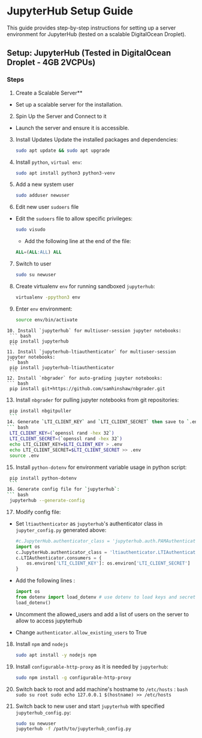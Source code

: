 # JupyterHub Setup Guide

This guide provides step-by-step instructions for setting up a server environment for JupyterHub (tested on a scalable DigitalOcean Droplet).


## Setup: JupyterHub (Tested in DigitalOcean Droplet - 4GB 2VCPUs)
### Steps

1. Create a Scalable Server**
- Set up a scalable server for the installation.

2. Spin Up the Server and Connect to it
- Launch the server and ensure it is accessible.

3. Install Updates
Update the installed packages and dependencies:
	```bash
	sudo apt update && sudo apt upgrade
	```

4. Install `python`, `virtual env`:
	```bash
	sudo apt install python3 python3-venv
	```
5. Add a new system user
	```bash
	sudo adduser newuser
	```
6. Edit new user `sudoers` file
- Edit the `sudoers` file to allow specific privileges:
	```bash
	sudo visudo
	```
	- Add the following line at the end of the file:
	```sql
	ALL=(ALL:ALL) ALL
	```
7. Switch to user
	```bash
	sudo su newuser
	```
8. Create virtualenv `env` for running sandboxed `jupyterhub`:
   	``` bash
    virtualenv -ppython3 env
    ```
9.  Enter `env` environment:
    ``` bash
    source env/bin/activate
   ```
10. Install `jupyterhub` for multiuser-session jupyter notebooks:
	``` bash
    pip install jupyterhub
    ```
11. Install `jupyterhub-ltiauthenticator` for multiuser-session jupyter notebooks:
   ``` bash
    pip install jupyterhub-ltiauthenticator
    ```
12. Install `nbgrader` for auto-grading jupyter notebooks:
   ``` bash
    pip install git+https://github.com/samhinshaw/nbgrader.git
   ```
13. Install `nbgrader` for pulling jupyter notebooks from git repositories:
   ``` bash
    pip install nbgitpuller
    ```
14. Generate `LTI_CLIENT_KEY` and `LTI_CLIENT_SECRET` then save to `.env`:
   ``` bash
    LTI_CLIENT_KEY=(`openssl rand -hex 32`)
    LTI_CLIENT_SECRET=(`openssl rand -hex 32`)
    echo LTI_CLIENT_KEY=$LTI_CLIENT_KEY > .env
    echo LTI_CLIENT_SECRET=$LTI_CLIENT_SECRET >> .env
    source .env
   ```
   
15. Install `python-dotenv` for environment variable usage in python script:
   ``` bash
    pip install python-dotenv
    ```
16. Generate config file for `jupyterhub`:
   ``` bash
    jupyterhub --generate-config
   ``` 
17. Modify config file:
- Set `ltiauthenticator` as `jupyterhub`'s authenticator class in `jupyter_config.py` generated above:
    ``` python
    #c.JupyterHub.authenticator_class = 'jupyterhub.auth.PAMAuthenticator'
    import os
    c.JupyterHub.authenticator_class = 'ltiauthenticator.LTIAuthenticator'
    c.LTIAuthenticator.consumers = {
        os.environ['LTI_CLIENT_KEY']: os.environ['LTI_CLIENT_SECRET']
    }
    ```
- Add the following lines :
	```python
	import os
	from dotenv import load_dotenv # use dotenv to load keys and secret
	load_dotenv()
	```
- Uncomment the allowed_users and add a list of users on the server to allow to access jupyterhub 

- Change `authenticator.allow_existing_users` to True

18. Install `npm` and `nodejs`
	```bash
	sudo apt install -y nodejs npm
	```
	
19. Install `configurable-http-proxy` as it is needed by `jupyterhub`:
    ```bash
    sudo npm install -g configurable-http-proxy
    ```
    
20.  Switch back to root and add machine's hostname to `/etc/hosts` :
    ``` bash
    sudo su root
    sudo echo 127.0.0.1 $(hostname) >> /etc/hosts
    ```
21. Switch back to new user and start `jupyterhub` with specified `jupyterhub_config.py`:
    ``` bash
    sudo su newuser
    jupyterhub -f /path/to/jupyterhub_config.py
    ```
